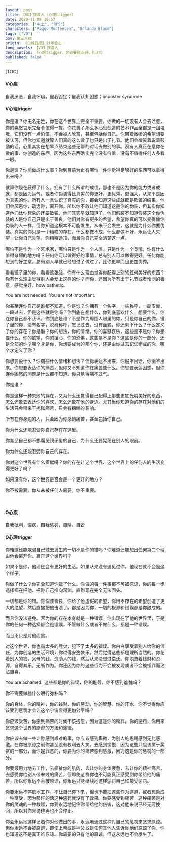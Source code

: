 ```yaml
---
layout: post
title: 【VO】摆渡人（心理trigger）
date: 2020-11-09 16:57
categories: ["中土", "RPS"]
characters: ["Viggo Mortensen", "Orlando Bloom"]
tags: ["VO"]
pov: 第三人称
origin: 《白城日报》21年合志
long_novels: 【VO】摆渡人
description: （心理trigger，非必要别点开，hurt）
published: false
---
```


[TOC]

#### V心疾

自我厌恶，自我怀疑，自我否定；自我认知困惑；imposter syndrone

#### V心理trigger

你是谁？你无名无姓，你在这个世界上完全不重要。你做的一切没有人会去注意，你的喜怒哀乐完全不值得一提。你花费了那么多心思创造的艺术作品全都是一团垃圾，它们没有一点价值，不会被人欣赏，甚至包括你自己。你带着微缈的希望想要被认可，但你也知道就算人们真的这么做了也只是出于礼节。他们会微笑着说着鼓励的话，心里其实在想早点结束这些无聊的对话去做别的事。没有人真正在意你在做的事、你创造的东西，因为这些东西确实完全没有价值，没有不值得任何人多看一眼。

你是谁？你能做成什么事？你到目前为止有哪怕一件你觉得足够好的东西可以拿得出来吗？

就算你现在获得了什么，拥有了什么所谓的成绩，那也不是因为你的能力或者成就，都是因为运气，或者你伪装得比真实的你更好，更优秀，更强大，从来不是因为真实的你。所有人一旦认识了真实的你，都会知道这些成就都是欺骗的结果，他们会厌恶你，疏远你，离开你。所以你不敢让他们知道这是你的伪装，但其实你知道他们比你想象的还要敏锐，他们其实早就知道了，他们假装不知道假装这个你伪装的人是你自己只是出于善良，他们对你有更多的希望，希望你真的可以变得像你伪装的人一样，但你知道这根本不可能发生，从来不会发生，这就是为什么你要伪装。真实的你只是一个糟糕的存在，什么都做不成，什么都做不好，永远让人失望，让你自己失望。你糟糕透顶，而且你自己完全清楚这一点。

哪怕不是作为一个艺术家，哪怕只是作为一个人类，只是作为一个灵魂，你有什么值得夸耀的地方吗？任何你可以做得好的事情，总有别人可以做得更好。任何你能想到的好主意，总有别人早就已经想过了做过了，比你更早而且更加优秀。

看看镜子里的你，看看这张脸，你有什么理由觉得你配得上别的任何美好的东西？你有什么理由觉得别人会爱上这样的你？而你，还因为所有出于礼节或者怜悯的善意，感觉良好，how pathetic。

You are not needed. You are not important.

你甚至连你自己是谁都不知道。你是谁？你拥有一个名字，一些称呼，一副皮囊，一段过去，但是这些就是你吗？你到底在想什么，你到底喜欢什么，想要什么，你连你自己都不认识。你到底是谁？不是作为周围人眼里的你，只是你自己的你，镜子里的你，没有名字，脱离称呼，忘记过去，没有面貌，你还剩下什么？什么定义了你的存在？你是谁？你的想法，你的情绪，你的喜怒哀乐，这些是不是你？你想要什么，你的欲望，你的担心，你的恐惧，这些是不是你？这些是你的一部分，还是全部的你？哪个才是你，你想要成为的那个你，还是由你过去记忆组成的你，哪个才定义了你？

你想要说什么？你有些什么情绪和想法？但你表达不出来，你说不出话，你画不出来。你想要表达你的痛苦，但你又不知道你在痛苦些什么。你想要表达困惑，但你连你困惑的问题是什么都不知道。你只觉得喘不过气。

你是谁？

你是这样一种失败的存在，又为什么还觉得自己配得上那些更加光明美好的东西，怎么还敢去表达你的喜欢，怎么还敢在他的身边。尤其当你知道你的存在对他们的生活只会带来干扰和痛苦，只会有糟糕的影响。

所有在你身边的人，只会因为你感到痛苦，甚至包括你自己。

你为什么还能忍受你自己存在在这里。

你甚至自己都不想看见镜子里的自己，为什么还要晃荡在别人的眼前。

你为什么还能忍受你自己的存在。

你对这个世界有什么贡献吗？你的存在让这个世界、这个世界上的任何人的生活变得更好了吗？

如果没有你，这个世界是否会是一个更好的地方？

你不被需要。你从未被任何人需要。你不重要。

<br>

#### O心疾

自我批判，愧疚，自我惩罚，自赎，自毁

#### O心理trigger

你难道还能欺骗自己过去发生的一切不是你的错吗？你难道还能想出任何第二个理由他会离开你、离开这个世界吗？

如果不是你，他现在会有更好的生活。如果从来没有遇见过你，他现在就不会是这个样子。

你做了什么？你完全知道你做了什么。你做的每一件事都不可被原谅，你的每一步选择都在把他、把你自己推向深渊，直到现在完全无法回头。

一切都是你的错。你假装善良，你给了他虚假的希望，你用不存在的希望创造了更大的绝望，然后直接把他击溃了。都是因为你，一切的根源和错误都是你酿成的。

而且你没法避免。因为你的存在本身就是一种错误，你出现在了他的世界里，于是你的任何一种选择都会是错误，不管做什么或者不做什么，都是一种错误。

而且不只是对他而言。

对这个世界，你也有太多的亏欠，犯下了太多的错误。你白白享受着别人给你的信任，为你创造的生活环境，你过得安逸快乐，然后觉得这些都是理所当然的。你花着别人的钱，父母的钱，资助人的钱，然后从来没想过偿还。你浪费着钱财和资源，自得其乐，无所作为。你还因为你的这些行为不会被发现或者不会被怪罪而沾沾自喜。

You are ashamed. 这些都是你的错误，你的耻辱，你不感到羞愧吗？

你不需要做些什么进行弥补吗？

你的身体，你的精神，你的钱财，你的劳动，你的智慧，你的汗水，你不觉得你应该受到惩罚才会让这个宇宙显得更加公平吗？

你应该受苦，你感到痛苦的时候不该抱怨，因为这是你的赎罪，你的惩罚，你用来乞求这个世界的原谅的方法和途径。

你应该去做一些让你感到艰难的事，你应该感到卑微，为别人的恩赐感到无比感激。在你被原谅之前你甚至没有权利去大笑，去感到愉悦，因为这些只应该属于奖赏的一部分，而你是罪恶的，你要为你的痛苦感到感激，因为这是你的惩罚的一部分。

你要最用力地去工作，去撕扯你的肌肉，去让你的身体疲惫，去让你的精神痛苦，去感受你给别人带来过的痛苦，但即使这样你也不可能真正感受到你带给他的痛苦，所以你永远不会被原谅，你永远只能继续地这样惩罚自己和接受惩罚。

你要永远不停歇地工作，不让自己停下来，但也不能把这些作为逃避，或者想象成一种享受，因为那样的话这种惩罚就没有了效果。你要感受到痛苦，这种痛苦是对你的灵魂的一种救赎，你要永远地记住你带给他的伤害，这对他来说已经无可挽回，所以对你来说也再也不会停止。

你会永远地这样记着你对他做出的事，永远地通过这种对自己的惩罚来乞求原谅。但你永远不会被原谅，即使上帝或是神父或是任何其他人告诉你他们原谅了你，你也知道这不是真正的原谅。你需要的只有他的原谅，但这永远也不会发生了。